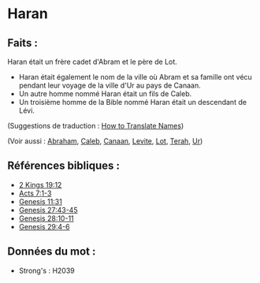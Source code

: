 # Haran

## Faits :

Haran était un frère cadet d'Abram et le père de Lot.

* Haran était également le nom de la ville où Abram et sa famille ont vécu pendant leur voyage de la ville d'Ur au pays de Canaan.
* Un autre homme nommé Haran était un fils de Caleb.
* Un troisième homme de la Bible nommé Haran était un descendant de Lévi.

(Suggestions de traduction : [How to Translate Names](rc://en/ta/man/translate/translate-names))

(Voir aussi : [Abraham](../names/abraham.md), [Caleb](../names/caleb.md), [Canaan](../names/canaan.md), [Levite](../names/levite.md), [Lot](../names/lot.md), [Terah](../names/terah.md), [Ur](../names/ur.md))

## Références bibliques :

* [2 Kings 19:12](rc://en/tn/help/2ki/19/12)
* [Acts 7:1-3](rc://en/tn/help/act/07/01)
* [Genesis 11:31](rc://en/tn/help/gen/11/31)
* [Genesis 27:43-45](rc://en/tn/help/gen/27/43)
* [Genesis 28:10-11](rc://en/tn/help/gen/28/10)
* [Genesis 29:4-6](rc://en/tn/help/gen/29/04)

## Données du mot :

* Strong's : H2039
